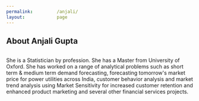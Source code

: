 ```yaml
---
permalink:         /anjali/
layout:            page
---
```


## About Anjali Gupta

<center>
    <img src="https://farm4.staticflickr.com/3917/14606848469_40b5208b52_z.jpg" alt=""/>
</center>

<p class="message">
She is a Statistician by profession. She has a Master from University of Oxford. She has worked on a range of analytical problems such as short term & medium term demand forecasting, forecasting tomorrow's market price for power utilities across India, customer behavior analysis and market trend analysis using Market Sensitivity for increased customer retention and enhanced product marketing and several other financial services projects.
</p>

<script>
  (function(i,s,o,g,r,a,m){i['GoogleAnalyticsObject']=r;i[r]=i[r]||function(){
  (i[r].q=i[r].q||[]).push(arguments)},i[r].l=1*new Date();a=s.createElement(o),
  m=s.getElementsByTagName(o)[0];a.async=1;a.src=g;m.parentNode.insertBefore(a,m)
  })(window,document,'script','//www.google-analytics.com/analytics.js','ga');
  ga('create', 'UA-52928744-1', 'auto');
  ga('send', 'pageview');
</script>
